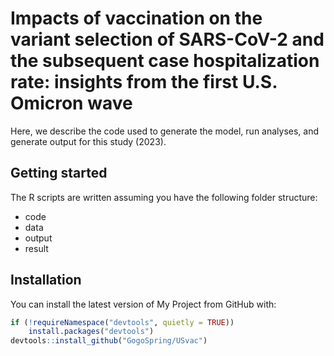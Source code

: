 # Impacts of vaccination on the variant selection of SARS-CoV-2 and the subsequent case hospitalization rate: insights from the first U.S. Omicron wave
Here, we describe the code used to generate the model, run analyses, and generate output for this study (2023).
## Getting started
The R scripts are written assuming you have the following folder structure:
- code
- data
- output
- result

## Installation

You can install the latest version of My Project from GitHub with:

```R
if (!requireNamespace("devtools", quietly = TRUE))
    install.packages("devtools")
devtools::install_github("GogoSpring/USvac")
